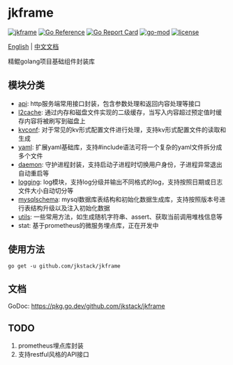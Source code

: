 # jkframe

[![jkframe](https://github.com/jkstack/jkframe/actions/workflows/test.yml/badge.svg)](https://github.com/jkstack/jkframe/actions/workflows/test.yml)
[![Go Reference](https://pkg.go.dev/badge/github.com/jkstack/jkframe.svg)](https://pkg.go.dev/github.com/jkstack/jkframe)
[![Go Report Card](https://goreportcard.com/badge/github.com/jkstack/jkframe)](https://goreportcard.com/report/github.com/jkstack/jkframe)
[![go-mod](https://img.shields.io/github/go-mod/go-version/jkstack/jkframe)](https://github.com/jkstack/jkframe)
[![license](https://img.shields.io/github/license/jkstack/jkframe)](https://opensource.org/licenses/MIT)

[English](README.md) | [中文文档](README_zh.md)

精鲲golang项目基础组件封装库

## 模块分类

* [api](/api): http服务端常用接口封装，包含参数处理和返回内容处理等接口
* [l2cache](/cache/l2cache): 通过内存和磁盘文件实现的二级缓存，当写入内容超过预定值时缓存内容将被刷写到磁盘上
* [kvconf](/conf/kvconf): 对于常见的kv形式配置文件进行处理，支持kv形式配置文件的读取和生成
* [yaml](/conf/yaml): 扩展yaml基础库，支持#include语法可将一个复杂的yaml文件拆分成多个文件
* [daemon](/daemon): 守护进程封装，支持启动子进程时切换用户身份，子进程异常退出自动重启等
* [logging](/logging): log模块，支持log分级并输出不同格式的log，支持按照日期或日志文件大小自动切分等
* [mysqlschema](/mysqlschema): mysql数据库表结构和初始化数据生成库，支持按照版本号进行表结构升级以及注入初始化数据
* [utils](/utils): 一些常用方法，如生成随机字符串、assert、获取当前调用堆栈信息等
* stat: 基于prometheus的微服务埋点库，正在开发中

## 使用方法

    go get -u github.com/jkstack/jkframe

## 文档

GoDoc: https://pkg.go.dev/github.com/jkstack/jkframe

## TODO

1. prometheus埋点库封装
2. 支持restful风格的API接口